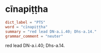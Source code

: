 # cīnapiṭṭha

``` toml
dict_label = "PTS"
word = "cīnapiṭṭha"
summary = "red lead DN-a.i.40; Dhs-a.14."
grammar_comment = "neuter"
```

red lead DN\-a.i.40; Dhs\-a.14.

